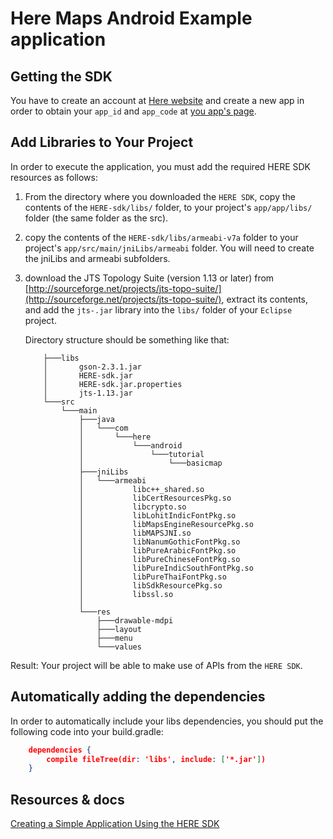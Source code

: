 # Here Maps Android Example application

## Getting the SDK

You have to create an account at [Here website](https://developer.here.com/myapps/create/choose-plan#/) and create a new app in order to obtain your `app_id` and `app_code` at [you app's page](https://developer.here.com/myapps).

## Add Libraries to Your Project

In order to execute the application, you must add the required HERE SDK resources as follows:

1. From the directory where you downloaded the `HERE SDK`, copy the contents of the `HERE-sdk/libs/` folder, to your project's `app/app/libs/` folder (the same folder as the src).

2. copy the contents of the `HERE-sdk/libs/armeabi-v7a` folder to your project's `app/src/main/jniLibs/armeabi` folder. You will need to create the jniLibs and armeabi subfolders.

3. download the JTS Topology Suite (version 1.13 or later) from [http://sourceforge.net/projects/jts-topo-suite/](http://sourceforge.net/projects/jts-topo-suite/), extract its contents, and add the `jts-.jar` library into the `libs/` folder of your `Eclipse` project.

	Directory structure should be something like that:

	```
		├───libs
		│	 	gson-2.3.1.jar
		│	    HERE-sdk.jar
		│	    HERE-sdk.jar.properties
		│	    jts-1.13.jar
		└───src
		    └───main
		        ├───java
		        │   └───com
		        │       └───here
		        │           └───android
		        │               └───tutorial
		        │                   └───basicmap
			    ├───jniLibs                                                     
			    │   └───armeabi                                                 
			    │           libc++_shared.so                                    
			    │           libCertResourcesPkg.so                              
			    │           libcrypto.so                                        
			    │           libLohitIndicFontPkg.so                             
			    │           libMapsEngineResourcePkg.so                         
			    │           libMAPSJNI.so                                       
			    │           libNanumGothicFontPkg.so                            
			    │           libPureArabicFontPkg.so                             
			    │           libPureChineseFontPkg.so                            
			    │           libPureIndicSouthFontPkg.so                         
			    │           libPureThaiFontPkg.so                               
			    │           libSdkResourcePkg.so                                
			    │           libssl.so      
			    │                                     
		        └───res
		            ├───drawable-mdpi
		            ├───layout
		            ├───menu
		            └───values
	```

Result: Your project will be able to make use of APIs from the `HERE SDK`.

## Automatically adding the dependencies

In order to automatically include your libs dependencies, you should put the following code into your build.gradle:

```json
	dependencies {
	    compile fileTree(dir: 'libs', include: ['*.jar'])
	}
```

## Resources & docs

[Creating a Simple Application Using the HERE SDK](https://developer.here.com/mobile-sdks/documentation/android/topics/app-simple.html)
